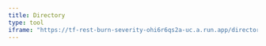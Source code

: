```yaml
---
title: Directory
type: tool
iframe: "https://tf-rest-burn-severity-ohi6r6qs2a-uc.a.run.app/directory"
---
```

